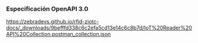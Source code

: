 ### Especificación OpenAPI 3.0

https://zebradevs.github.io/rfid-ziotc-docs/_downloads/9befffd338c6c2efa5cd13e14c6c8b7d/IoT%20Reader%20API%20Collection.postman_collection.json
